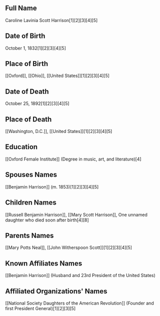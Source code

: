 ## Full Name
Caroline Lavinia Scott Harrison[1][2][3][4][5]

## Date of Birth
October 1, 1832[1][2][3][4][5]

## Place of Birth
[[Oxford]], [[Ohio]], [[United States]][1][2][3][4][5]

## Date of Death
October 25, 1892[1][2][3][4][5]

## Place of Death
[[Washington, D.C.]], [[United States]][1][2][3][4][5]

## Education
[[Oxford Female Institute]] (Degree in music, art, and literature)[4]

## Spouses Names
[[Benjamin Harrison]] (m. 1853)[1][2][3][4][5]

## Children Names
[[Russell Benjamin Harrison]],
[[Mary Scott Harrison]],
One unnamed daughter who died soon after birth[4][8]

## Parents Names
[[Mary Potts Neal]],
[[John Witherspoon Scott]][1][2][3][4][5]

## Known Affiliates Names
[[Benjamin Harrison]] (Husband and 23rd President of the United States)

## Affiliated Organizations' Names
[[National Society Daughters of the American Revolution]] (Founder and first President General)[1][2][3][5]

